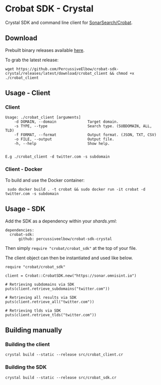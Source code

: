# Crobat SDK - Crystal

Crystal SDK and command line client for [SonarSearch/Crobat](https://github.com/Cgboal/SonarSearch).

## Download
Prebuilt binary releases available [here](https://github.com/PercussiveElbow/crobat-sdk-crystal/releases).

To grab the latest release:

```wget https://github.com/PercussiveElbow/crobat-sdk-crystal/releases/latest/download/crobat_client && chmod +x ./crobat_client```

## Usage - Client

### Client

```
Usage: ./crobat_client [arguments]
    -d DOMAIN, --domain              Target domain.
    -s TYPE, --type                  Search type. (SUBDOMAIN, ALL, TLD)
    -f FORMAT, --format              Output format. (JSON, TXT, CSV)
    -o FILE, --output                Output file.
    -h, --help                       Show help.


E.g ./crobat_client -d twitter.com -s subdomain
```

### Client - Docker
To build and use the Docker container:
```
 sudo docker build . -t crobat && sudo docker run -it crobat -d twitter.com -s subdomain
```

## Usage - SDK
Add the SDK as a dependency within your _shards.yml_:
```
dependencies:
  crobat-sdk:
      github: percussiveelbow/crobat-sdk-crystal
```
Then simply  `require "crobat/crobat_sdk"` at the top of your file.

The client object can then be instantiated and used like below. 
```
require "crobat/crobat_sdk"

client = Crobat::CrobatSDK.new("https://sonar.omnisint.io")

# Retrieving subdomains via SDK
puts(client.retrieve_subdomains("twitter.com"))

# Retrieving all results via SDK
puts(client.retrieve_all("twitter.com"))

# Retrieving tlds via SDK
puts(client.retrieve_tlds("twitter.com"))
```

## Building manually
### Building the client
```
crystal build --static --release src/crobat_client.cr
```

### Building the SDK
```
crystal build --static --release src/crobat_sdk.cr
```


